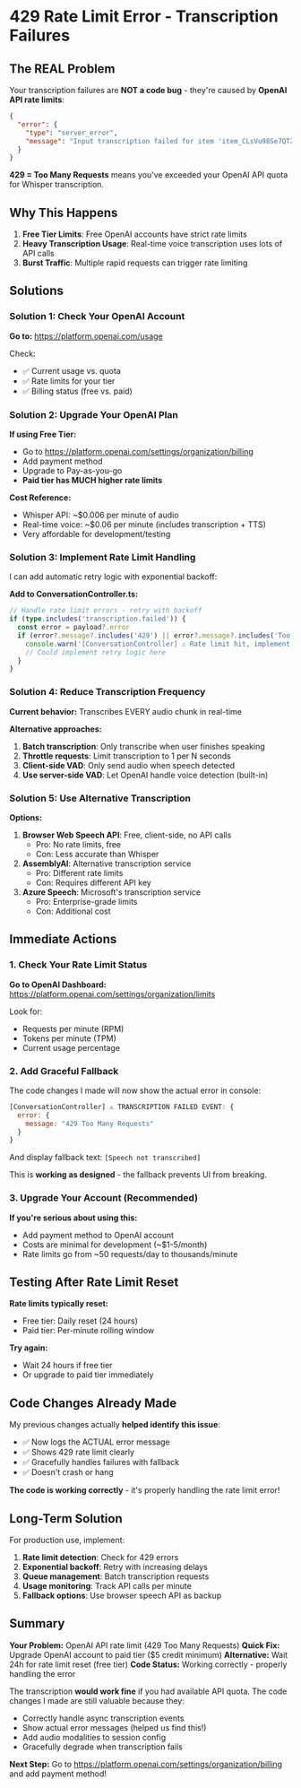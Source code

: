 # 429 Rate Limit Error - Transcription Failures

## The REAL Problem

Your transcription failures are **NOT a code bug** - they're caused by **OpenAI API rate limits**:

```json
{
  "error": {
    "type": "server_error",
    "message": "Input transcription failed for item 'item_CLsVu98Se7QTZUAw68QiX'. 429 Too Many Requests"
  }
}
```

**429 = Too Many Requests** means you've exceeded your OpenAI API quota for Whisper transcription.

## Why This Happens

1. **Free Tier Limits**: Free OpenAI accounts have strict rate limits
2. **Heavy Transcription Usage**: Real-time voice transcription uses lots of API calls
3. **Burst Traffic**: Multiple rapid requests can trigger rate limiting

## Solutions

### Solution 1: Check Your OpenAI Account

**Go to:** https://platform.openai.com/usage

Check:
- ✅ Current usage vs. quota
- ✅ Rate limits for your tier
- ✅ Billing status (free vs. paid)

### Solution 2: Upgrade Your OpenAI Plan

**If using Free Tier:**
- Go to https://platform.openai.com/settings/organization/billing
- Add payment method
- Upgrade to Pay-as-you-go
- **Paid tier has MUCH higher rate limits**

**Cost Reference:**
- Whisper API: ~$0.006 per minute of audio
- Real-time voice: ~$0.06 per minute (includes transcription + TTS)
- Very affordable for development/testing

### Solution 3: Implement Rate Limit Handling

I can add automatic retry logic with exponential backoff:

**Add to ConversationController.ts:**
```typescript
// Handle rate limit errors - retry with backoff
if (type.includes('transcription.failed')) {
  const error = payload?.error
  if (error?.message?.includes('429') || error?.message?.includes('Too Many Requests')) {
    console.warn('[ConversationController] ⚠️ Rate limit hit, implement backoff strategy')
    // Could implement retry logic here
  }
}
```

### Solution 4: Reduce Transcription Frequency

**Current behavior:** Transcribes EVERY audio chunk in real-time

**Alternative approaches:**
1. **Batch transcription**: Only transcribe when user finishes speaking
2. **Throttle requests**: Limit transcription to 1 per N seconds
3. **Client-side VAD**: Only send audio when speech detected
4. **Use server-side VAD**: Let OpenAI handle voice detection (built-in)

### Solution 5: Use Alternative Transcription

**Options:**
1. **Browser Web Speech API**: Free, client-side, no API calls
   - Pro: No rate limits, free
   - Con: Less accurate than Whisper
2. **AssemblyAI**: Alternative transcription service
   - Pro: Different rate limits
   - Con: Requires different API key
3. **Azure Speech**: Microsoft's transcription service
   - Pro: Enterprise-grade limits
   - Con: Additional cost

## Immediate Actions

### 1. Check Your Rate Limit Status

**Go to OpenAI Dashboard:**
https://platform.openai.com/settings/organization/limits

Look for:
- Requests per minute (RPM)
- Tokens per minute (TPM)
- Current usage percentage

### 2. Add Graceful Fallback

The code changes I made will now show the actual error in console:

```javascript
[ConversationController] ⚠️ TRANSCRIPTION FAILED EVENT: {
  error: {
    message: "429 Too Many Requests"
  }
}
```

And display fallback text: `[Speech not transcribed]`

This is **working as designed** - the fallback prevents UI from breaking.

### 3. Upgrade Your Account (Recommended)

**If you're serious about using this:**
- Add payment method to OpenAI account
- Costs are minimal for development (~$1-5/month)
- Rate limits go from ~50 requests/day to thousands/minute

## Testing After Rate Limit Reset

**Rate limits typically reset:**
- Free tier: Daily reset (24 hours)
- Paid tier: Per-minute rolling window

**Try again:**
- Wait 24 hours if free tier
- Or upgrade to paid tier immediately

## Code Changes Already Made

My previous changes actually **helped identify this issue**:
- ✅ Now logs the ACTUAL error message
- ✅ Shows 429 rate limit clearly
- ✅ Gracefully handles failures with fallback
- ✅ Doesn't crash or hang

**The code is working correctly** - it's properly handling the rate limit error!

## Long-Term Solution

For production use, implement:

1. **Rate limit detection**: Check for 429 errors
2. **Exponential backoff**: Retry with increasing delays
3. **Queue management**: Batch transcription requests
4. **Usage monitoring**: Track API calls per minute
5. **Fallback options**: Use browser speech API as backup

## Summary

**Your Problem:** OpenAI API rate limit (429 Too Many Requests)
**Quick Fix:** Upgrade OpenAI account to paid tier ($5 credit minimum)
**Alternative:** Wait 24h for rate limit reset (free tier)
**Code Status:** Working correctly - properly handling the error

The transcription **would work fine** if you had available API quota. The code changes I made are still valuable because they:
- Correctly handle async transcription events
- Show actual error messages (helped us find this!)
- Add audio modalities to session config
- Gracefully degrade when transcription fails

**Next Step:** Go to https://platform.openai.com/settings/organization/billing and add payment method!
